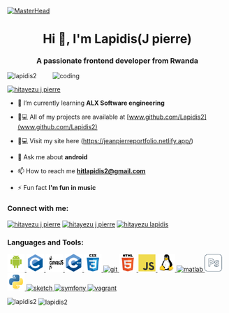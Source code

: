 [![MasterHead](https://1.bp.blogspot.com/-7A4WynwLsMw/XbBpCXG8fHI/AAAAAAAAMt4/uoa1bpLskYgrwGbllhSu2SDj_Mig8SXJQCLcBGAsYHQ/s1600/2000_600px.gif)](https://Lapidis2.io)
<h1 align="center">Hi 👋, I'm Lapidis(J pierre)</h1>
<h3 align="center">A passionate frontend developer from Rwanda</h3>
<img align="right" alt="coding" width="400" src="https://encrypted-tbn0.gstatic.com/images?q=tbn:ANd9GcQDJEBG_DjVSUW78gP3BWQwSFcreGkh3beM5Q&usqp=CAU"

<p align="left"> <img src="https://komarev.com/ghpvc/?username=lapidis2&label=Profile%20views&color=0e75b6&style=flat" alt="lapidis2" /> </p>

<p align="left"> <a href="https://twitter.com/hitayezu j pierre" target="blank"><img src="https://img.shields.io/twitter/follow/hitayezu j pierre?logo=twitter&style=for-the-badge" alt="hitayezu j pierre" /></a> </p>

- 🌱 I’m currently learning **ALX Software engineering**

- 👨💻 All of my projects are available at [www.github.com/Lapidis2](www.github.com/Lapidis2)
- 👨💻 Visit my site here (https://jeanpierreportfolio.netlify.app/)


- 💬 Ask me about **android**

- 📫 How to reach me **hitlapidis2@gmail.com**

- ⚡ Fun fact **I'm fun in music**

<h3 align="left">Connect with me:</h3>
<p align="left">
<a href="https://twitter.com/hitayezu j pierre" target="blank"><img align="center" src="https://raw.githubusercontent.com/rahuldkjain/github-profile-readme-generator/master/src/images/icons/Social/twitter.svg" alt="hitayezu j pierre" height="30" width="40" /></a>
<a href="https://linkedin.com/in/hitayezu j pierre" target="blank"><img align="center" src="https://raw.githubusercontent.com/rahuldkjain/github-profile-readme-generator/master/src/images/icons/Social/linked-in-alt.svg" alt="hitayezu j pierre" height="30" width="40" /></a>
<a href="https://fb.com/hitayezu lapidis" target="blank"><img align="center" src="https://raw.githubusercontent.com/rahuldkjain/github-profile-readme-generator/master/src/images/icons/Social/facebook.svg" alt="hitayezu lapidis" height="30" width="40" /></a>
</p>

<h3 align="left">Languages and Tools:</h3>
<p align="left"> <a href="https://developer.android.com" target="_blank" rel="noreferrer"> <img src="https://raw.githubusercontent.com/devicons/devicon/master/icons/android/android-original-wordmark.svg" alt="android" width="40" height="40"/> </a> <a href="https://www.cprogramming.com/" target="_blank" rel="noreferrer"> <img src="https://raw.githubusercontent.com/devicons/devicon/master/icons/c/c-original.svg" alt="c" width="40" height="40"/> </a> <a href="https://canvasjs.com" target="_blank" rel="noreferrer"> <img src="https://raw.githubusercontent.com/Hardik0307/Hardik0307/master/assets/canvasjs-charts.svg" alt="canvasjs" width="40" height="40"/> </a> <a href="https://www.w3schools.com/cpp/" target="_blank" rel="noreferrer"> <img src="https://raw.githubusercontent.com/devicons/devicon/master/icons/cplusplus/cplusplus-original.svg" alt="cplusplus" width="40" height="40"/> </a> <a href="https://www.w3schools.com/css/" target="_blank" rel="noreferrer"> <img src="https://raw.githubusercontent.com/devicons/devicon/master/icons/css3/css3-original-wordmark.svg" alt="css3" width="40" height="40"/> </a> <a href="https://git-scm.com/" target="_blank" rel="noreferrer"> <img src="https://www.vectorlogo.zone/logos/git-scm/git-scm-icon.svg" alt="git" width="40" height="40"/> </a> <a href="https://www.w3.org/html/" target="_blank" rel="noreferrer"> <img src="https://raw.githubusercontent.com/devicons/devicon/master/icons/html5/html5-original-wordmark.svg" alt="html5" width="40" height="40"/> </a> <a href="https://developer.mozilla.org/en-US/docs/Web/JavaScript" target="_blank" rel="noreferrer"> <img src="https://raw.githubusercontent.com/devicons/devicon/master/icons/javascript/javascript-original.svg" alt="javascript" width="40" height="40"/> </a> <a href="https://www.linux.org/" target="_blank" rel="noreferrer"> <img src="https://raw.githubusercontent.com/devicons/devicon/master/icons/linux/linux-original.svg" alt="linux" width="40" height="40"/> </a> <a href="https://www.mathworks.com/" target="_blank" rel="noreferrer"> <img src="https://upload.wikimedia.org/wikipedia/commons/2/21/Matlab_Logo.png" alt="matlab" width="40" height="40"/> </a> <a href="https://www.photoshop.com/en" target="_blank" rel="noreferrer"> <img src="https://raw.githubusercontent.com/devicons/devicon/master/icons/photoshop/photoshop-line.svg" alt="photoshop" width="40" height="40"/> </a> <a href="https://www.python.org" target="_blank" rel="noreferrer"> <img src="https://raw.githubusercontent.com/devicons/devicon/master/icons/python/python-original.svg" alt="python" width="40" height="40"/> </a> <a href="https://www.sketch.com/" target="_blank" rel="noreferrer"> <img src="https://www.vectorlogo.zone/logos/sketchapp/sketchapp-icon.svg" alt="sketch" width="40" height="40"/> </a> <a href="https://symfony.com" target="_blank" rel="noreferrer"> <img src="https://symfony.com/logos/symfony_black_03.svg" alt="symfony" width="40" height="40"/> </a> <a href="https://www.vagrantup.com/" target="_blank" rel="noreferrer"> <img src="https://www.vectorlogo.zone/logos/vagrantup/vagrantup-icon.svg" alt="vagrant" width="40" height="40"/> </a> </p>

<p><img align="left" src="https://github-readme-stats.vercel.app/api/top-langs?username=lapidis2&show_icons=true&locale=en&layout=compact" alt="lapidis2" /></p>

<p>&nbsp;<img align="center" src="https://github-readme-stats.vercel.app/api?username=lapidis2&show_icons=true&locale=en" alt="lapidis2" /></p>

<p><img align="center" src="https://github-readme-streak-stats.herokuapp.com/?user=lapidis2&" alt="lapidi

